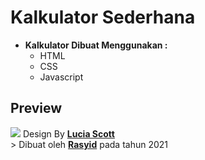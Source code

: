 # Kalkulator Sederhana
- **Kalkulator Dibuat Menggunakan :**
  - HTML
  - CSS
  - Javascript

## Preview
<img src="https://user-images.githubusercontent.com/66456221/131069200-9202a81a-868c-4984-9059-d584d059a073.png">
Design By <a href="https://dribbble.com/shots/14709020-Calculator"><b>Lucia Scott</b></a>
<br>
> Dibuat oleh <a href="https://www.instagram.com/its.rasyid_/"><b>Rasyid</b></a> pada tahun 2021
